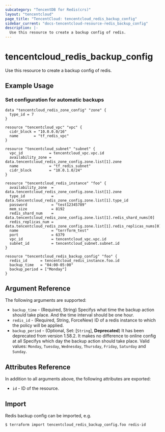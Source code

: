 ```yaml
---
subcategory: "TencentDB for Redis(crs)"
layout: "tencentcloud"
page_title: "TencentCloud: tencentcloud_redis_backup_config"
sidebar_current: "docs-tencentcloud-resource-redis_backup_config"
description: |-
  Use this resource to create a backup config of redis.
---
```


# tencentcloud_redis_backup_config

Use this resource to create a backup config of redis.

## Example Usage

### Set configuration for automatic backups

```hcl
data "tencentcloud_redis_zone_config" "zone" {
  type_id = 7
}

resource "tencentcloud_vpc" "vpc" {
  cidr_block = "10.0.0.0/16"
  name       = "tf_redis_vpc"
}

resource "tencentcloud_subnet" "subnet" {
  vpc_id            = tencentcloud_vpc.vpc.id
  availability_zone = data.tencentcloud_redis_zone_config.zone.list[1].zone
  name              = "tf_redis_subnet"
  cidr_block        = "10.0.1.0/24"
}

resource "tencentcloud_redis_instance" "foo" {
  availability_zone  = data.tencentcloud_redis_zone_config.zone.list[1].zone
  type_id            = data.tencentcloud_redis_zone_config.zone.list[1].type_id
  password           = "test12345789"
  mem_size           = 8192
  redis_shard_num    = data.tencentcloud_redis_zone_config.zone.list[1].redis_shard_nums[0]
  redis_replicas_num = data.tencentcloud_redis_zone_config.zone.list[1].redis_replicas_nums[0]
  name               = "terrform_test"
  port               = 6379
  vpc_id             = tencentcloud_vpc.vpc.id
  subnet_id          = tencentcloud_subnet.subnet.id
}

resource "tencentcloud_redis_backup_config" "foo" {
  redis_id      = tencentcloud_redis_instance.foo.id
  backup_time   = "04:00-05:00"
  backup_period = ["Monday"]
}
```

## Argument Reference

The following arguments are supported:

* `backup_time` - (Required, String) Specifys what time the backup action should take place. And the time interval should be one hour.
* `redis_id` - (Required, String, ForceNew) ID of a redis instance to which the policy will be applied.
* `backup_period` - (Optional, Set: [`String`], **Deprecated**) It has been deprecated from version 1.58.2. It makes no difference to online config at all Specifys which day the backup action should take place. Valid values: `Monday`, `Tuesday`, `Wednesday`, `Thursday`, `Friday`, `Saturday` and `Sunday`.

## Attributes Reference

In addition to all arguments above, the following attributes are exported:

* `id` - ID of the resource.



## Import

Redis  backup config can be imported, e.g.

```
$ terraform import tencentcloud_redis_backup_config.foo redis-id
```

